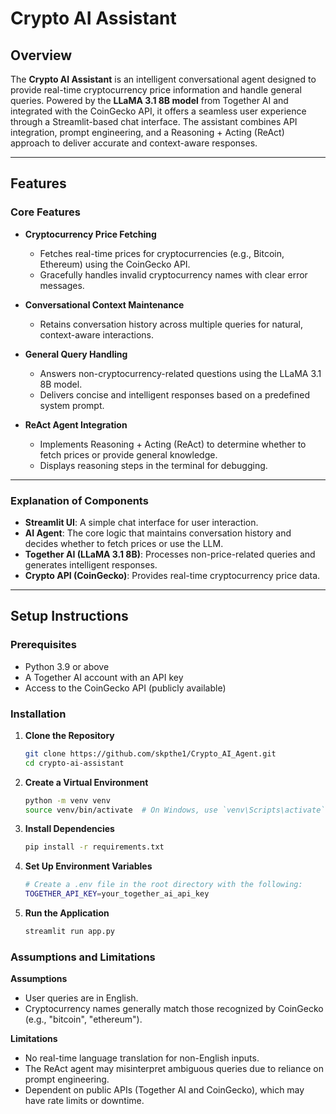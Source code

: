 # Crypto AI Assistant

## Overview
The **Crypto AI Assistant** is an intelligent conversational agent designed to provide real-time cryptocurrency price information and handle general queries. Powered by the **LLaMA 3.1 8B model** from Together AI and integrated with the CoinGecko API, it offers a seamless user experience through a Streamlit-based chat interface. The assistant combines API integration, prompt engineering, and a Reasoning + Acting (ReAct) approach to deliver accurate and context-aware responses.

---

## Features

### Core Features
- **Cryptocurrency Price Fetching**  
  - Fetches real-time prices for cryptocurrencies (e.g., Bitcoin, Ethereum) using the CoinGecko API.  
  - Gracefully handles invalid cryptocurrency names with clear error messages.  

- **Conversational Context Maintenance**  
  - Retains conversation history across multiple queries for natural, context-aware interactions.  

- **General Query Handling**  
  - Answers non-cryptocurrency-related questions using the LLaMA 3.1 8B model.  
  - Delivers concise and intelligent responses based on a predefined system prompt.  

- **ReAct Agent Integration**  
  - Implements Reasoning + Acting (ReAct) to determine whether to fetch prices or provide general knowledge.  
  - Displays reasoning steps in the terminal for debugging.  
---
### Explanation of Components
- **Streamlit UI**: A simple chat interface for user interaction.  
- **AI Agent**: The core logic that maintains conversation history and decides whether to fetch prices or use the LLM.  
- **Together AI (LLaMA 3.1 8B)**: Processes non-price-related queries and generates intelligent responses.  
- **Crypto API (CoinGecko)**: Provides real-time cryptocurrency price data.  

---

## Setup Instructions

### Prerequisites
- Python 3.9 or above  
- A Together AI account with an API key  
- Access to the CoinGecko API (publicly available)  

### Installation
1. **Clone the Repository**  
   ```bash
   git clone https://github.com/skpthe1/Crypto_AI_Agent.git
   cd crypto-ai-assistant
   ```

2. **Create a Virtual Environment**  
   ```bash
   python -m venv venv
   source venv/bin/activate  # On Windows, use `venv\Scripts\activate`
   ```

3. **Install Dependencies**  
   ```bash
   pip install -r requirements.txt
   ```

4. **Set Up Environment Variables**  
   ```bash
   # Create a .env file in the root directory with the following:
   TOGETHER_API_KEY=your_together_ai_api_key
   ```

5. **Run the Application**  
   ```bash
   streamlit run app.py
   ```

### Assumptions and Limitations

**Assumptions**  
- User queries are in English.  
- Cryptocurrency names generally match those recognized by CoinGecko (e.g., "bitcoin", "ethereum").  

**Limitations**  
- No real-time language translation for non-English inputs.  
- The ReAct agent may misinterpret ambiguous queries due to reliance on prompt engineering.  
- Dependent on public APIs (Together AI and CoinGecko), which may have rate limits or downtime.  

